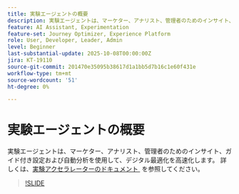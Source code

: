 ```yaml
---
title: 実験エージェントの概要
description: 実験エージェントは、マーケター、アナリスト、管理者のためのインサイト、ガイド付き設定および自動分析を使用して、デジタル最適化を高速化します。
feature: AI Assistant, Experimentation
feature-set: Journey Optimizer, Experience Platform
role: User, Developer, Leader, Admin
level: Beginner
last-substantial-update: 2025-10-08T00:00:00Z
jira: KT-19110
source-git-commit: 201470e35095b38617d1a1bb5d7b16c1e60f431e
workflow-type: tm+mt
source-wordcount: '51'
ht-degree: 0%

---
```


# 実験エージェントの概要

実験エージェントは、マーケター、アナリスト、管理者のためのインサイト、ガイド付き設定および自動分析を使用して、デジタル最適化を高速化します。 詳しくは、[&#x200B; 実験アクセラレーターのドキュメント &#x200B;](https://experienceleague.adobe.com/en/docs/journey-optimizer/using/content-management/content-experiment/experiment/experiment-accelerator) を参照してください。

>[!SLIDE](experimentation-agent-overview)
